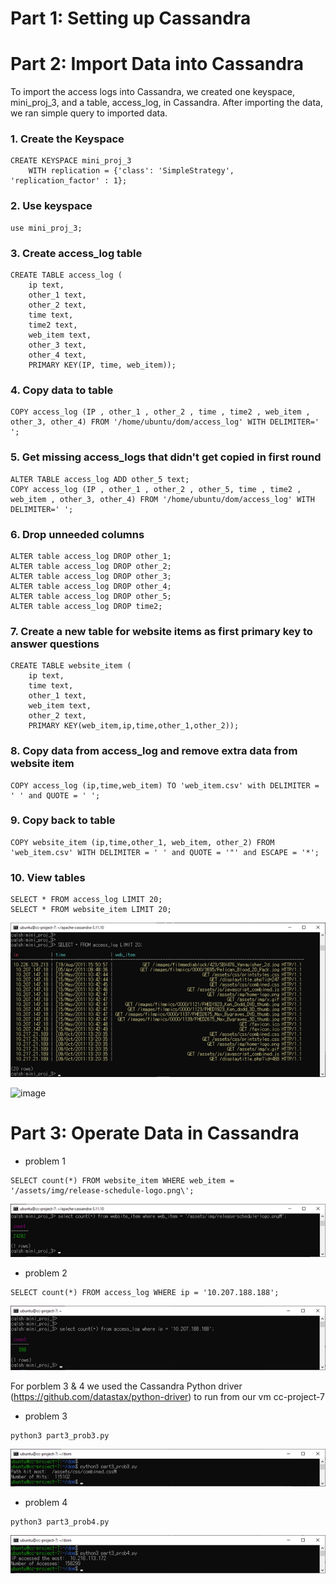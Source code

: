 # Part 1: Setting up Cassandra
# Part 2: Import Data into Cassandra


To import the access logs into Cassandra, we created one keyspace, mini_proj_3, and a table, access_log, in Cassandra. After importing the data, we ran simple query to imported data. 

### 1. Create the Keyspace
```
CREATE KEYSPACE mini_proj_3
    WITH replication = {'class': 'SimpleStrategy', 'replication_factor' : 1};
```

### 2. Use keyspace
```
use mini_proj_3;
```

### 3. Create access_log table

```
CREATE TABLE access_log (
	ip text,
	other_1 text,
	other_2 text,
	time text,
	time2 text,
	web_item text,
	other_3 text,
	other_4 text,	
	PRIMARY KEY(IP, time, web_item));
```

### 4. Copy data to table	
```
COPY access_log (IP , other_1 , other_2 , time , time2 , web_item , other_3, other_4) FROM '/home/ubuntu/dom/access_log' WITH DELIMITER=' ';
```

### 5. Get missing access_logs that didn't get copied in first round
```
ALTER TABLE access_log ADD other_5 text;
COPY access_log (IP , other_1 , other_2 , other_5, time , time2 , web_item , other_3, other_4) FROM '/home/ubuntu/dom/access_log' WITH DELIMITER=' ';	
```
### 6. Drop unneeded columns
```
ALTER table access_log DROP other_1;
ALTER table access_log DROP other_2;
ALTER table access_log DROP other_3;
ALTER table access_log DROP other_4;
ALTER table access_log DROP other_5;
ALTER table access_log DROP time2;
```
### 7. Create a new table for website items as first primary key to answer questions
```
CREATE TABLE website_item (
	ip text, 
	time text,
	other_1 text, 
	web_item text, 
	other_2 text, 
	PRIMARY KEY(web_item,ip,time,other_1,other_2));
```
### 8. Copy data from access_log and remove extra data from website item
```
COPY access_log (ip,time,web_item) TO 'web_item.csv' with DELIMITER = ' ' and QUOTE = ' ';
```
### 9. Copy back to table
```
COPY website_item (ip,time,other_1, web_item, other_2) FROM 'web_item.csv' WITH DELIMITER = ' ' and QUOTE = '"' and ESCAPE = '*';
```

### 10. View tables
```
SELECT * FROM access_log LIMIT 20;
SELECT * FROM website_item LIMIT 20;
```
![image](https://github.com/SBalexLEE/a/blob/main/Picture2.png)

![image](https://github.com/SBalexLEE/cloud_project3/blob/main/Picture7.png)

# Part 3: Operate Data in Cassandra 

* problem 1
```
SELECT count(*) FROM website_item WHERE web_item = '/assets/img/release-schedule-logo.png\';
```
![image](https://github.com/SBalexLEE/a/blob/main/Picture3.png)


* problem 2
```
SELECT count(*) FROM access_log WHERE ip = '10.207.188.188';
```
![image](https://github.com/SBalexLEE/a/blob/main/Picture4.png)

For porblem 3 & 4 we used the Cassandra Python driver (https://github.com/datastax/python-driver) to run from our vm cc-project-7 

* problem 3
```
python3 part3_prob3.py
```

![image](https://github.com/SBalexLEE/a/blob/main/Picture5.png)

* problem 4
```
python3 part3_prob4.py
```

![image](https://github.com/SBalexLEE/a/blob/main/Picture6.png)
